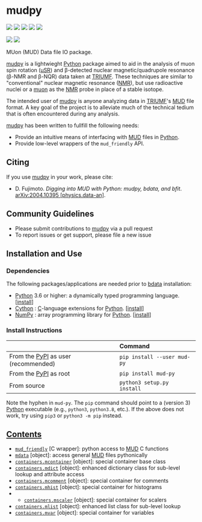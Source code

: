 # mudpy

<a href="https://pypi.org/project/bdata/" alt="PyPI Version"><img src="https://img.shields.io/pypi/v/bdata?label=PyPI%20Version"/></a>
<img src="https://img.shields.io/pypi/format/bdata?label=PyPI%20Format"/>
<img src="https://img.shields.io/github/languages/code-size/dfujim/bdata"/>
<img src="https://img.shields.io/tokei/lines/github/dfujim/bdata"/>
<img src="https://img.shields.io/pypi/l/bdata"/>

<a href="https://github.com/dfujim/bdata/commits/master" alt="Commits"><img src="https://img.shields.io/github/commits-since/dfujim/bdata/latest/master"/></a>
<a href="https://github.com/dfujim/bdata/commits/master" alt="Commits"><img src="https://img.shields.io/github/last-commit/dfujim/bdata"/></a>

MUon (MUD) Data file IO package.

[mudpy] is a lightwieght [Python] package aimed to aid in the analysis of muon spin rotation ([μSR]) and β-detected
nuclear magnetic/quadrupole resonance (β-NMR and β-NQR) data taken at [TRIUMF]. These techniques are similar to 
"conventional" nuclear magnetic resonance ([NMR]), but use radioactive nuclei or a [muon] as the [NMR] probe in place 
of a stable isotope.

The intended user of [mudpy] is anyone analyzing data in [TRIUMF]'s [MUD] file format.
A key goal of the project is to alleviate much of the technical tedium that is often encountered during any analysis.

[mudpy] has been written to fullfill the following needs: 

* Provide an intuitive means of interfacing with [MUD] files in [Python].
* Provide low-level wrappers of the `mud_friendly` API. 

## Citing

If you use [mudpy] in your work, please cite:

- D. Fujimoto.
  <i>Digging into MUD with Python: mudpy, bdata, and bfit</i>.
  <a href="https://arxiv.org/abs/2004.10395">
  arXiv:2004.10395 [physics.data-an]</a>.


## Community Guidelines

* Please submit contributions to [mudpy] via a pull request
* To report issues or get support, please file a new issue

## Installation and Use

### Dependencies

The following packages/applications are needed prior to [bdata] installation:
- [Python] 3.6 or higher: a dynamically typed programming language. [[install](https://wiki.python.org/moin/BeginnersGuide/Download)]
- [Cython] : [C]-language extensions for [Python]. [[install](https://cython.readthedocs.io/en/latest/src/quickstart/install.html)]
- [NumPy] : array programming library for [Python]. [[install](https://numpy.org/install/)]

### Install Instructions

|  | Command |
|:-- | :--|
From the [PyPI] as user (recommended) | `pip install --user mud-py` |
From the [PyPI] as root | `pip install mud-py` |
From source | `python3 setup.py install` |

Note the hyphen in `mud-py`. The `pip` command should point to a (version 3) 
[Python] executable (e.g., `python3`, `python3.8`, etc.).
If the above does not work, try using `pip3` or `python3 -m pip` instead.

## [Contents](https://github.com/dfujim/mudpy/wiki)

* [`mud_friendly`](https://github.com/dfujim/mudpy/wiki/mud_friendly) [C wrapper]: python access to [MUD] C functions
* [`mdata`](https://github.com/dfujim/mudpy/wiki/mdata) [object]: access general [MUD] files pythonically
* [`containers.mcontainer`](https://github.com/dfujim/mudpy/wiki/containers.mcontainer) [object]: special container base class
* [`containers.mdict`](https://github.com/dfujim/mudpy/wiki/containers.mdict) [object]: enhanced dictionary class for sub-level lookup and attribute access
* [`containers.mcomment`](https://github.com/dfujim/mudpy/wiki/containers.mcomment) [object]: special container for comments
* [`containers.mhist`](https://github.com/dfujim/mudpy/wiki/containers.mhist) [object]: special container for histograms
* * [`containers.mscaler`](https://github.com/dfujim/mudpy/wiki/containers.mscaler) [object]: special container for scalers
* [`containers.mlist`](https://github.com/dfujim/mudpy/wiki/containers.mlist) [object]: enhanced list class for sub-level lookup
* [`containers.mvar`](https://github.com/dfujim/mudpy/wiki/containers.mvar) [object]: special container for variables

[Python]: https://www.python.org/
[SciPy]: https://www.scipy.org/
[Cython]: https://cython.org/
[NumPy]: https://numpy.org/
[pandas]: https://pandas.pydata.org/
[Matplotlib]: https://matplotlib.org/
[requests]: https://requests.readthedocs.io/en/master/
[Jupyter]: https://jupyter.org/

[YAML]: https://yaml.org/
[C]: https://en.wikipedia.org/wiki/C_(programming_language)
[HTTP]: https://en.wikipedia.org/wiki/Hypertext_Transfer_Protocol

[TRIUMF]: https://www.triumf.ca/
[CMMS]: https://cmms.triumf.ca
[MUD]: https://cmms.triumf.ca/mud/
[archive]: https://cmms.triumf.ca/mud/runSel.html

[UBC]: https://www.ubc.ca/
[μSR]: https://en.wikipedia.org/wiki/Muon_spin_spectroscopy
[NMR]: https://en.wikipedia.org/wiki/Nuclear_magnetic_resonance
[muon]: https://en.wikipedia.org/wiki/Muon

[PyPI]: https://pypi.org/project/bdata/
[mudpy]: https://github.com/dfujim/mudpy
[bdata]: https://github.com/dfujim/bdata
[bfit]: https://github.com/dfujim/bfit
